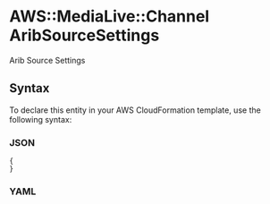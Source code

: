 # AWS::MediaLive::Channel AribSourceSettings<a name="aws-properties-medialive-channel-aribsourcesettings"></a>

Arib Source Settings

## Syntax<a name="aws-properties-medialive-channel-aribsourcesettings-syntax"></a>

To declare this entity in your AWS CloudFormation template, use the following syntax:

### JSON<a name="aws-properties-medialive-channel-aribsourcesettings-syntax.json"></a>

```
{
}
```

### YAML<a name="aws-properties-medialive-channel-aribsourcesettings-syntax.yaml"></a>

```
```